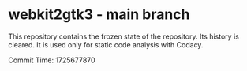 # webkit2gtk3 - main branch

This repository contains the frozen state of the repository.
Its history is cleared. It is used only for static code
analysis with Codacy.

Commit Time: 1725677870